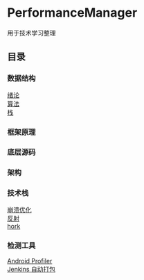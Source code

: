 # PerformanceManager
用于技术学习整理
## 目录 
### 数据结构
[绪论](https://www.cnblogs.com/zhaozhengwu/p/10558647.html)<br/>
[算法](https://www.cnblogs.com/zhaozhengwu/p/10571984.html)<br/>
[栈](https://github.com/zhaozhengwu/StackManager)
### 框架原理
### 底层源码
### 架构
### 技术栈
[崩溃优化](https://i.cnblogs.com/EditPosts.aspx?postid=10727949)<br/>
[反射](https://www.cnblogs.com/zhaozhengwu/p/10730368.html)<br/>
[hork](明天研究)
### 检测工具
[Android Profiler](https://www.cnblogs.com/zhaozhengwu/p/10578562.html)<br/>
[Jenkins 自动打包](https://www.cnblogs.com/zhaozhengwu/p/10595466.html)

